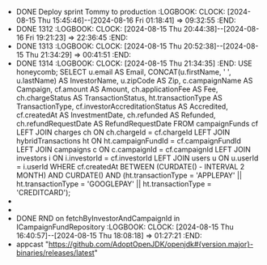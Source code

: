 - DONE Deploy sprint Tommy to production
  :LOGBOOK:
  CLOCK: [2024-08-15 Thu 15:45:46]--[2024-08-16 Fri 01:18:41] =>  09:32:55
  :END:
- DONE 1312
  :LOGBOOK:
  CLOCK: [2024-08-15 Thu 20:44:38]--[2024-08-16 Fri 19:21:23] =>  22:36:45
  :END:
- DONE 1313
  :LOGBOOK:
  CLOCK: [2024-08-15 Thu 20:52:38]--[2024-08-15 Thu 21:34:29] =>  00:41:51
  :END:
- DONE 1314
  :LOGBOOK:
  CLOCK: [2024-08-15 Thu 21:34:35]
  :END:
  USE honeycomb;
  SELECT 
      u.email AS Email,
      CONCAT(u.firstName, ' ', u.lastName) AS InvestorName,
      u.zipCode AS Zip,
      c.campaignName AS Campaign,
      cf.amount AS Amount,
      ch.applicationFee AS Fee,
      ch.chargeStatus AS TransactionStatus,
      ht.transactionType AS TransactionType,
      cf.investorAccreditationStatus AS Accredited,
      cf.createdAt AS InvestmentDate,
      ch.refunded AS Refunded,
      ch.refundRequestDate AS RefundRequestDate
  FROM
      campaignFunds cf
          LEFT JOIN
      charges ch ON ch.chargeId = cf.chargeId
          LEFT JOIN
      hybridTransactions ht ON ht.campaignFundId = cf.campaignFundId
          LEFT JOIN
      campaigns c ON c.campaignId = cf.campaignId
          LEFT JOIN
      investors i ON i.investorId = cf.investorId
          LEFT JOIN
      users u ON u.userId = i.userId
  WHERE
      cf.createdAt BETWEEN (CURDATE() - INTERVAL 2 MONTH) AND CURDATE()
          AND (ht.transactionType = 'APPLEPAY'
          || ht.transactionType = 'GOOGLEPAY'
          || ht.transactionType = 'CREDITCARD');
-
-
- DONE RND on fetchByInvestorAndCampaignId in ICampaignFundRepository
  :LOGBOOK:
  CLOCK: [2024-08-15 Thu 16:40:57]--[2024-08-15 Thu 18:08:18] =>  01:27:21
  :END:
- appcast "https://github.com/AdoptOpenJDK/openjdk#{version.major}-binaries/releases/latest"